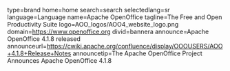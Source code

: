 type=brand
home=home
search=search
selectedlang=sr
language=Language
name=Apache OpenOffice
tagline=The Free and Open Productivity Suite
logo=AOO_logos/AOO4_website_logo.png
domain=https://www.openoffice.org
divid=bannera
announce=Apache OpenOffice 4.1.8 released
announceurl=https://cwiki.apache.org/confluence/display/OOOUSERS/AOO+4.1.8+Release+Notes
announcetip=The Apache OpenOffice Project Announces Apache OpenOffice 4.1.8
~~~~~~
